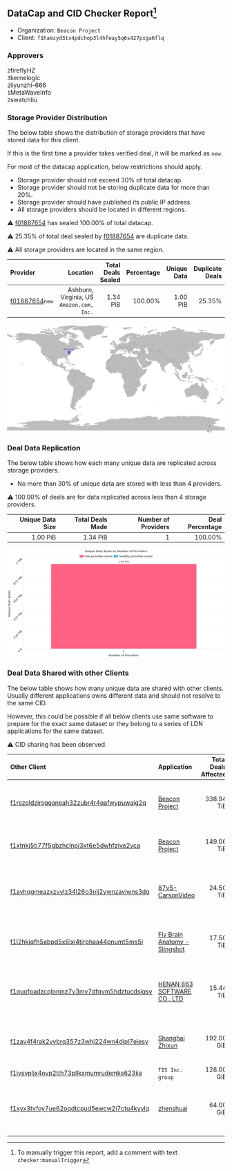 ## DataCap and CID Checker Report[^1]
 - Organization: `Beacon Project`
 - Client: `f1hamzyd3tx4pdchop3l4hfeay5q6s427pxga6flq`
### Approvers
`2`fireflyHZ<br/>`3`kernelogic<br/>`2`liyunzhi-666<br/>`1`MetaWaveInfo<br/>`2`swatchliu

### Storage Provider Distribution
The below table shows the distribution of storage providers that have stored data for this client.

If this is the first time a provider takes verified deal, it will be marked as `new`.

For most of the datacap application, below restrictions should apply.
 - Storage provider should not exceed 30% of total datacap.
 - Storage provider should not be storing duplicate data for more than 20%.
 - Storage provider should have published its public IP address.
 - All storage providers should be located in different regions.

⚠️ [f01887654](https://filfox.info/en/address/f01887654) has sealed 100.00% of total datacap.

⚠️ 25.35% of total deal sealed by [f01887654](https://filfox.info/en/address/f01887654) are duplicate data.

⚠️ All storage providers are located in the same region.

| Provider                                                    |                                     Location | Total Deals Sealed | Percentage | Unique Data | Duplicate Deals |
| :---------------------------------------------------------- | -------------------------------------------: | -----------------: | ---------: | ----------: | --------------: |
| [f01887654](https://filfox.info/en/address/f01887654)`new`  | Ashburn, Virginia, US<br/>`Amazon.com, Inc.` |           1.34 PiB |    100.00% |    1.00 PiB |          25.35% |

![Provider Distribution](https://raw.githubusercontent.com/data-preservation-programs/filplus-checker-assets/main/filecoin-project/filecoin-plus-large-datasets/issues/448/1672567505927.png)
### Deal Data Replication
The below table shows how each many unique data are replicated across storage providers.
- No more than 30% of unique data are stored with less than 4 providers.

⚠️ 100.00% of deals are for data replicated across less than 4 storage providers.

| Unique Data Size | Total Deals Made | Number of Providers | Deal Percentage |
| ---------------: | ---------------: | ------------------: | --------------: |
|         1.00 PiB |         1.34 PiB |                   1 |         100.00% |

![Replication Distribution](https://raw.githubusercontent.com/data-preservation-programs/filplus-checker-assets/main/filecoin-project/filecoin-plus-large-datasets/issues/448/1672567506697.png)
### Deal Data Shared with other Clients
The below table shows how many unique data are shared with other clients.
Usually different applications owns different data and should not resolve to the same CID.

However, this could be possible if all below clients use same software to prepare for the exact same dataset or they belong to a series of LDN applications for the same dataset.

⚠️ CID sharing has been observed.

| Other Client                                                                                                          | Application                                                                                                   | Total Deals Affected | Unique CIDs | Approvers                                                                                                                                |
| :-------------------------------------------------------------------------------------------------------------------- | :------------------------------------------------------------------------------------------------------------ | -------------------: | ----------: | :--------------------------------------------------------------------------------------------------------------------------------------- |
| [f1rszqldzirsgganeah32zubr4r4qafwypuwaig2q](https://filfox.info/en/address/f1rszqldzirsgganeah32zubr4r4qafwypuwaig2q) | [Beacon Project](https://github.com/filecoin-project/filecoin-plus-large-datasets/issues/477)                 |           338.94 TiB |       1,209 | `1`cryptowhizzard<br/>`2`fireflyHZ<br/>`3`kernelogic<br/>`1`liyunzhi-666<br/>`2`MetaWaveInfo<br/>`1`swatchliu                            |
| [f1xtnkj5ti77f5gbzhclnpj3xt6e5dwhfzive2yca](https://filfox.info/en/address/f1xtnkj5ti77f5gbzhclnpj3xt6e5dwhfzive2yca) | [Beacon Project](https://github.com/filecoin-project/filecoin-plus-large-datasets/issues/482)                 |           149.06 TiB |         541 | `1`fireflyHZ<br/>`3`kernelogic<br/>`2`liyunzhi-666<br/>`1`MetaWaveInfo<br/>`1`PluskitOfficial                                            |
| [f1avhqgmeazxzvylz34l26o3nlj2ywnzaviwns3dq](https://filfox.info/en/address/f1avhqgmeazxzvylz34l26o3nlj2ywnzaviwns3dq) | [87v5\-CarsonVideo](https://github.com/filecoin-project/filecoin-plus-large-datasets/issues/392)              |            24.50 TiB |         144 | `2`1475Notary<br/>`1`Alex11801<br/>`2`liyunzhi-666<br/>`2`MetaWaveInfo<br/>`1`psh0691<br/>`2`swatchliu<br/>`2`UnionLabs2020              |
| [f1l2hkjqfh5abpd5x6lxj4tjrphaa44pnumt5ms5i](https://filfox.info/en/address/f1l2hkjqfh5abpd5x6lxj4tjrphaa44pnumt5ms5i) | [Fly Brain Anatomy \- Slingshot](https://github.com/filecoin-project/filecoin-plus-large-datasets/issues/153) |            17.50 TiB |          66 | `1`Fenbushi-Filecoin<br/>`1`ozhtdong<br/>`1`rayshitou<br/>`2`Reiers<br/>`2`swatchliu<br/>`2`TimWilliams00                                |
| [f1quofpadzcqlonmz7v3mv7dfqvm5hdztucdsjqsy](https://filfox.info/en/address/f1quofpadzcqlonmz7v3mv7dfqvm5hdztucdsjqsy) | [HENAN 863 SOFTWARE CO\., LTD](https://github.com/filecoin-project/filecoin-plus-large-datasets/issues/468)   |            15.44 TiB |          96 | `1`MatrixStorage<br/>`3`MetaWaveInfo<br/>`1`MRJAVAZHAO<br/>`3`PluskitOfficial<br/>`3`swatchliu<br/>`2`UnionLabs2020<br/>`1`YuanHeHK      |
| [f1zav4f4rak2yvbrq357z3whj224wn4dipl7eiesy](https://filfox.info/en/address/f1zav4f4rak2yvbrq357z3whj224wn4dipl7eiesy) | [Shanghai Zhixun](https://github.com/filecoin-project/filecoin-plus-large-datasets/issues/628)                |           192.00 GiB |           1 | `1`1475Notary<br/>`2`MetaWaveInfo<br/>`1`MRJAVAZHAO<br/>`1`PluskitOfficial<br/>`2`swatchliu<br/>`1`UnionLabs2020                         |
| [f1ivsvpljx4ovp2tth73pllkxmumrudemks623iia](https://filfox.info/en/address/f1ivsvpljx4ovp2tth73pllkxmumrudemks623iia) | `TIS Inc. group`                                                                                              |           128.00 GiB |           2 | Unknown                                                                                                                                  |
| [f1xyx3tvfoy7ue62oqdtcpud5ewcw2i7ctu4kyylq](https://filfox.info/en/address/f1xyx3tvfoy7ue62oqdtcpud5ewcw2i7ctu4kyylq) | [zhenshuai](https://github.com/filecoin-project/filecoin-plus-large-datasets/issues/332)                      |            64.00 GiB |           1 | `1`DarnellWashington<br/>`1`Fenbushi-Filecoin<br/>`3`MRJAVAZHAO<br/>`2`rayshitou<br/>`3`swatchliu<br/>`2`TimWilliams00<br/>`2`XnMatrixSV |

[^1]: To manually trigger this report, add a comment with text `checker:manualTrigger`
